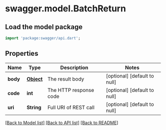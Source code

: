 # swagger.model.BatchReturn

## Load the model package
```dart
import 'package:swagger/api.dart';
```

## Properties
Name | Type | Description | Notes
------------ | ------------- | ------------- | -------------
**body** | [**Object**](Object.md) | The result body | [optional] [default to null]
**code** | **int** | The HTTP response code | [optional] [default to null]
**uri** | **String** | Full URI of REST call | [optional] [default to null]

[[Back to Model list]](../README.md#documentation-for-models) [[Back to API list]](../README.md#documentation-for-api-endpoints) [[Back to README]](../README.md)


